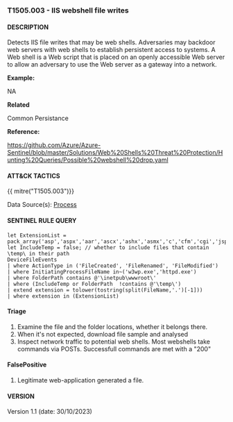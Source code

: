 ### T1505.003 - IIS webshell file writes

#### DESCRIPTION

Detects IIS file writes that may be web shells. Adversaries may backdoor web servers with web shells to establish persistent access to systems. A Web shell is a Web script that is placed on an openly accessible Web server to allow an adversary to use the Web server as a gateway into a network.

**Example:**

NA

**Related**

Common Persistance

**Reference:**

https://github.com/Azure/Azure-Sentinel/blob/master/Solutions/Web%20Shells%20Threat%20Protection/Hunting%20Queries/Possible%20webshell%20drop.yaml

#### ATT&CK TACTICS

{{ mitre("T1505.003")}}

Data Source(s): [Process](https://attack.mitre.org/datasources/DS0009/)

#### SENTINEL RULE QUERY

```
let ExtensionList = pack_array('asp','aspx','aar','ascx','ashx','asmx','c','cfm','cgi','jsp','jspx','php','pl','exe','jsp','jar','py','ps1','psm1','cmd','psd1','java','wsf','vbs');
let IncludeTemp = false; // whether to include files that contain \temp\ in their path
DeviceFileEvents
| where ActionType in ('FileCreated', 'FileRenamed', 'FileModified')
| where InitiatingProcessFileName in~('w3wp.exe','httpd.exe') 
| where FolderPath contains @'\inetpub\wwwroot\'
| where (IncludeTemp or FolderPath  !contains @'\temp\')
| extend extension = tolower(tostring(split(FileName,'.')[-1]))
| where extension in (ExtensionList)  
```

#### Triage

1. Examine the file and the folder locations, whether it belongs there.
1. When it's not expected, download file sample and analysed
1. Inspect network traffic to potential web shells. Most webshells take commands via POSTs. Successfull commands are met with a "200"

#### FalsePositive

1. Legitimate web-application generated a file.

#### VERSION

Version 1.1 (date: 30/10/2023)
